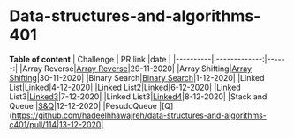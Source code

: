 # Data-structures-and-algorithms-401

**Table of content**
| Challenge |  PR link     |date   |
|----------|:-------------:|------:|
|Array Reverse|[Array Reverse](https://github.com/hadeelhhawajreh/data-structures-and-algorithms-c401/pull/1)|29-11-2020|
|Array Shifting|[Array Shifting](https://github.com/hadeelhhawajreh/data-structures-and-algorithms-c401/pull/2)|30-11-2020|
|Binary Search|[Binary Search](https://github.com/hadeelhhawajreh/data-structures-and-algorithms-c401/pull/3)|1-12-2020|
|Linked List|[Linked](https://github.com/hadeelhhawajreh/data-structures-and-algorithms-c401/pull/5)|4-12-2020|
|Linked List2|[Linked](https://github.com/hadeelhhawajreh/data-structures-and-algorithms-c401/pull/9)|6-12-2020|
|Linked List3|[Linked3](https://github.com/hadeelhhawajreh/data-structures-and-algorithms-c401/pull/11)|7-12-2020|
|Linked List3|[Linked4](https://github.com/hadeelhhawajreh/data-structures-and-algorithms-c401/pull/12)|8-12-2020|
|Stack and Queue |[S&Q](https://github.com/hadeelhhawajreh/data-structures-and-algorithms-c401/pull/13)|12-12-2020|
|PesudoQueue |[Q](https://github.com/hadeelhhawajreh/data-structures-and-algorithms-c401/pull/114|13-12-2020|





